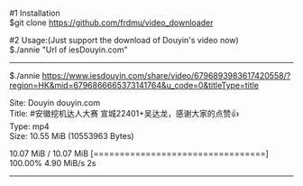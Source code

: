 #1 Installation<br>
$git clone https://github.com/frdmu/video_downloader<br>

#2 Usage:(Just support the download of Douyin's video now)<br>
$./annie "Url of iesDouyin.com"

******************************************************

$./annie https://www.iesdouyin.com/share/video/6796893983617420558/?region=HK&mid=6796866665373141764&u_code=0&titleType=title<br>

Site:  Douyin douyin.com <br>
Title:  #安徽挖机达人大赛 宣城22401+吴达龙，感谢大家的点赞👍 <br>
Type:  mp4 <br>
Size:   10.55 MiB (10553963 Bytes) <br>

10.07 MiB / 10.07 MiB [=================================] 100.00% 4.90 MiB/s 2s

******************************************************
